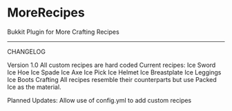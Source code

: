 MoreRecipes
===========

Bukkit Plugin for More Crafting Recipes
_________
CHANGELOG

Version 1.0
  All custom recipes are hard coded
    Current recipes:
      Ice Sword
      Ice Hoe
      Ice Spade
      Ice Axe
      Ice Pick
      Ice Helmet
      Ice Breastplate
      Ice Leggings
      Ice Boots
  Crafting
    All recipes resemble their counterparts but use Packed Ice as the material.

Planned Updates:
Allow use of config.yml to add custom recipes
